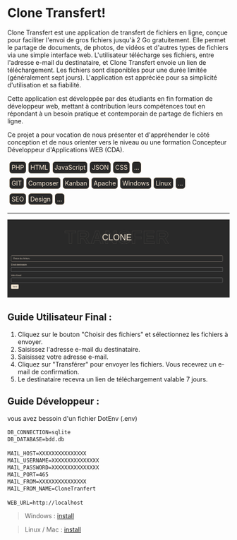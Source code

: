 <style>
  .wrap_tag {
    display: flex; 
    gap: 0.3em;
    padding: 0.3em; 
  }
  .tag {
    color: #faebd7; 
    border: 1px solid antiquewhite; 
    background-color: #292929; 
    padding: 0.3em; 
    width: min-content; 
    border-radius: 7px;
  }
</style>

# Clone Transfert!

Clone Transfert est une application de transfert de fichiers en ligne, conçue pour faciliter l'envoi de gros fichiers jusqu'à 2 Go gratuitement. Elle permet le partage de documents, de photos, de vidéos et d'autres types de fichiers via une simple interface web. L'utilisateur télécharge ses fichiers, entre l'adresse e-mail du destinataire, et Clone Transfert envoie un lien de téléchargement. Les fichiers sont disponibles pour une durée limitée (généralement sept jours). L'application est appréciée pour sa simplicité d'utilisation et sa fiabilité.

Cette application est développée par des étudiants en fin formation de développeur web, mettant à contribution leurs compétences tout en répondant à un besoin pratique et contemporain de partage de fichiers en ligne.

Ce projet a pour vocation de nous présenter et d'appréhender le côté conception et de nous orienter vers le niveau ou une formation Concepteur Développeur d'Applications WEB (CDA).

<div class="wrap_tag">
  <div class="tag">PHP</div>
  <div class="tag">HTML</div>
  <div class="tag">JavaScript</div>
  <div class="tag">JSON</div>
  <div class="tag">CSS</div>
  <div class="tag">...</div>
</div>
<div class="wrap_tag">
  <div class="tag">GIT</div>
  <div class="tag">Composer</div>
  <div class="tag">Kanban</div>
  <div class="tag">Apache</div>
  <div class="tag">Windows</div>
  <div class="tag">Linux</div>
  <div class="tag">...</div>
</div>
<div class="wrap_tag">
  <div class="tag">SEO</div>
  <div class="tag">Design</div>
  <div class="tag">...</div>
</div>


---

![Clone Transfert image](./assets/images/clonetransfert.png)

## Guide Utilisateur Final :

1. Cliquez sur le bouton "Choisir des fichiers" et sélectionnez les fichiers à envoyer.
2. Saisissez l'adresse e-mail du destinataire.
3. Saisissez votre adresse e-mail.
4. Cliquez sur "Transférer" pour envoyer les fichiers. Vous recevrez un e-mail de confirmation.
5. Le destinataire recevra un lien de téléchargement valable 7 jours.

## Guide Développeur : 

vous avez bessoin d'un fichier DotEnv (.env)

```shell
DB_CONNECTION=sqlite
DB_DATABASE=bdd.db

MAIL_HOST=XXXXXXXXXXXXXXX
MAIL_USERNAME=XXXXXXXXXXXXXXX
MAIL_PASSWORD=XXXXXXXXXXXXXXX
MAIL_PORT=465
MAIL_FROM=XXXXXXXXXXXXXXX
MAIL_FROM_NAME=CloneTranfert

WEB_URL=http://localhost
```

> Windows : [install](./documents/windows/install.md)

> Linux / Mac : [install](./documents/linux/install.md)
